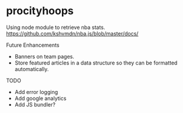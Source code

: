 # procityhoops

Using node module to retrieve nba stats. 
https://github.com/kshvmdn/nba.js/blob/master/docs/

Future Enhancements
- Banners on team pages. 
- Store featured articles in a data structure so they can be formatted automatically.

TODO
- Add error logging
- Add google analytics
- Add JS bundler?